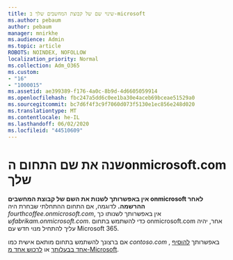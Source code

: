 ```yaml
---
title: שינוי שם של קבוצת המחשבים שלך ב-microsoft
ms.author: pebaum
author: pebaum
manager: mnirkhe
ms.audience: Admin
ms.topic: article
ROBOTS: NOINDEX, NOFOLLOW
localization_priority: Normal
ms.collection: Adm_O365
ms.custom:
- "16"
- "1000015"
ms.assetid: ae399389-f176-4a0c-8b9d-4d6605059914
ms.openlocfilehash: fbc247a5dd6c0ee1ba30e4aceb69bceae51529a0
ms.sourcegitcommit: bc7d6f4f3c9f7060d073f5130e1ec856e248d020
ms.translationtype: MT
ms.contentlocale: he-IL
ms.lasthandoff: 06/02/2020
ms.locfileid: "44510609"
---
```

# <a name="rename-your-onmicrosoftcom-domain"></a>שנה את שם התחום הonmicrosoft.com שלך

 **אין באפשרותך לשנות את השם של קבוצת המחשבים onmicrosoft לאחר ההרשמה.** לדוגמה, אם התחום ההתחלתי שבחרת היה *fourthcoffee.onmicrosoft.com*, אין באפשרותך לשנותו כך *שfabrikam.onmicrosoft.com*. כדי להשתמש בתחום onmicrosoft.com אחר, יהיה עליך להתחיל מנוי חדש עם Microsoft 365.
  
אם ברצונך להשתמש בתחום מותאם אישית כמו *contoso.com* , באפשרותך [להוסיף אחד בבעלותך](https://docs.microsoft.com/microsoft-365/admin/setup/add-domain) או [לרכוש אחד מ-Microsoft](https://docs.microsoft.com/microsoft-365/admin/get-help-with-domains/buy-a-domain-name).
  